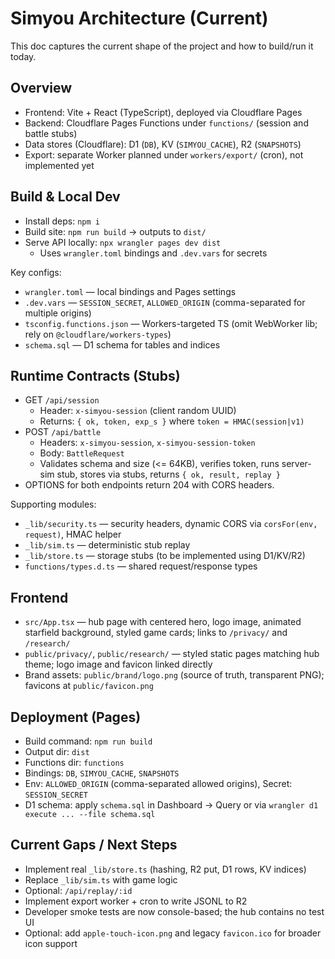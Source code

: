 # Simyou Architecture (Current)

This doc captures the current shape of the project and how to build/run it today.

## Overview
- Frontend: Vite + React (TypeScript), deployed via Cloudflare Pages
- Backend: Cloudflare Pages Functions under `functions/` (session and battle stubs)
- Data stores (Cloudflare): D1 (`DB`), KV (`SIMYOU_CACHE`), R2 (`SNAPSHOTS`)
- Export: separate Worker planned under `workers/export/` (cron), not implemented yet

## Build & Local Dev
- Install deps: `npm i`
- Build site: `npm run build` → outputs to `dist/`
- Serve API locally: `npx wrangler pages dev dist`
  - Uses `wrangler.toml` bindings and `.dev.vars` for secrets

Key configs:
- `wrangler.toml` — local bindings and Pages settings
- `.dev.vars` — `SESSION_SECRET`, `ALLOWED_ORIGIN` (comma-separated for multiple origins)
- `tsconfig.functions.json` — Workers-targeted TS (omit WebWorker lib; rely on `@cloudflare/workers-types`)
- `schema.sql` — D1 schema for tables and indices

## Runtime Contracts (Stubs)
- GET `/api/session`
  - Header: `x-simyou-session` (client random UUID)
  - Returns: `{ ok, token, exp_s }` where `token = HMAC(session|v1)`
- POST `/api/battle`
  - Headers: `x-simyou-session`, `x-simyou-session-token`
  - Body: `BattleRequest`
  - Validates schema and size (<= 64KB), verifies token, runs server-sim stub, stores via stubs, returns `{ ok, result, replay }`
- OPTIONS for both endpoints return 204 with CORS headers.

Supporting modules:
- `_lib/security.ts` — security headers, dynamic CORS via `corsFor(env, request)`, HMAC helper
- `_lib/sim.ts` — deterministic stub replay
- `_lib/store.ts` — storage stubs (to be implemented using D1/KV/R2)
- `functions/types.d.ts` — shared request/response types

## Frontend
- `src/App.tsx` — hub page with centered hero, logo image, animated starfield background, styled game cards; links to `/privacy/` and `/research/`
- `public/privacy/`, `public/research/` — styled static pages matching hub theme; logo image and favicon linked directly
- Brand assets: `public/brand/logo.png` (source of truth, transparent PNG); favicons at `public/favicon.png`

## Deployment (Pages)
- Build command: `npm run build`
- Output dir: `dist`
- Functions dir: `functions`
- Bindings: `DB`, `SIMYOU_CACHE`, `SNAPSHOTS`
- Env: `ALLOWED_ORIGIN` (comma-separated allowed origins), Secret: `SESSION_SECRET`
- D1 schema: apply `schema.sql` in Dashboard → Query or via `wrangler d1 execute ... --file schema.sql`

## Current Gaps / Next Steps
- Implement real `_lib/store.ts` (hashing, R2 put, D1 rows, KV indices)
- Replace `_lib/sim.ts` with game logic
- Optional: `/api/replay/:id`
- Implement export worker + cron to write JSONL to R2
- Developer smoke tests are now console-based; the hub contains no test UI
 - Optional: add `apple-touch-icon.png` and legacy `favicon.ico` for broader icon support
